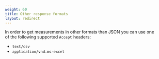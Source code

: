 ```yaml
---
weight: 60
title: Other response formats
layout: redirect
---
```

In order to get measurements in other formats than JSON you can use one of the following supported `Accept` headers:

- `text/csv`
- `application/vnd.ms-excel`

